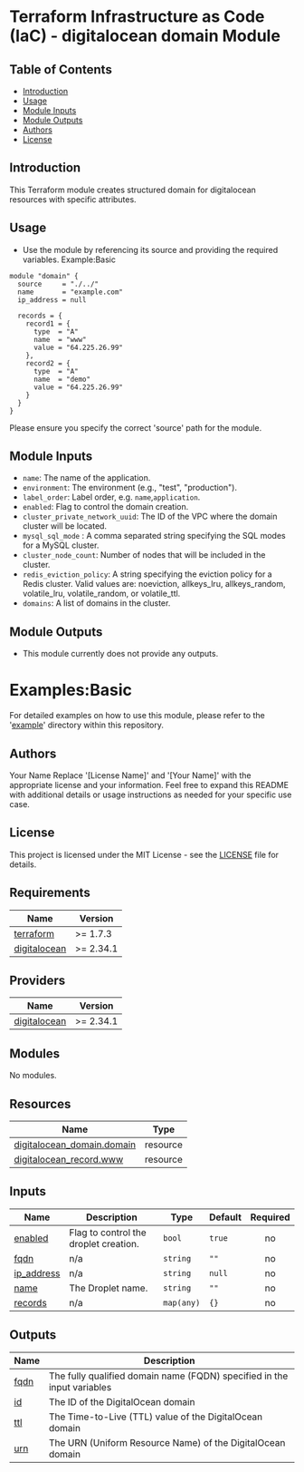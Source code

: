 # Terraform Infrastructure as Code (IaC) - digitalocean domain Module

## Table of Contents
- [Introduction](#introduction)
- [Usage](#usage)
- [Module Inputs](#module-inputs)
- [Module Outputs](#module-outputs)
- [Authors](#authors)
- [License](#license)

## Introduction
This Terraform module creates structured domain for digitalocean resources with specific attributes.

## Usage

- Use the module by referencing its source and providing the required variables.
Example:Basic
```hcl
module "domain" {
  source     = "./../"
  name       = "example.com"
  ip_address = null

  records = {
    record1 = {
      type  = "A"
      name  = "www"
      value = "64.225.26.99"
    },
    record2 = {
      type  = "A"
      name  = "demo"
      value = "64.225.26.99"
    }
  }
}
```
Please ensure you specify the correct 'source' path for the module.

## Module Inputs

- `name`: The name of the application.
- `environment`: The environment (e.g., "test", "production").
- `label_order`: Label order, e.g. `name`,`application`.
- `enabled`: Flag to control the domain creation.
- `cluster_private_network_uuid`: The ID of the VPC where the domain cluster will be located.
- `mysql_sql_mode` : A comma separated string specifying the SQL modes for a MySQL cluster.
- `cluster_node_count`: Number of nodes that will be included in the cluster.
- `redis_eviction_policy`: A string specifying the eviction policy for a Redis cluster. Valid values are: noeviction, allkeys_lru, allkeys_random, volatile_lru, volatile_random, or volatile_ttl.
- `domains`: A list of domains in the cluster.

## Module Outputs
- This module currently does not provide any outputs.

# Examples:Basic
For detailed examples on how to use this module, please refer to the '[example](https://github.com/opsstation/terraform-digitalocean-domain/tree/master/_example)' directory within this repository.

## Authors
Your Name
Replace '[License Name]' and '[Your Name]' with the appropriate license and your information. Feel free to expand this README with additional details or usage instructions as needed for your specific use case.

## License
This project is licensed under the MIT License - see the [LICENSE](https://github.com/opsstation/terraform-digitalocean-domain/blob/master/LICENSE) file for details.



<!-- BEGIN_TF_DOCS -->
## Requirements

| Name | Version |
|------|---------|
| <a name="requirement_terraform"></a> [terraform](#requirement\_terraform) | >= 1.7.3 |
| <a name="requirement_digitalocean"></a> [digitalocean](#requirement\_digitalocean) | >= 2.34.1 |

## Providers

| Name | Version |
|------|---------|
| <a name="provider_digitalocean"></a> [digitalocean](#provider\_digitalocean) | >= 2.34.1 |

## Modules

No modules.

## Resources

| Name | Type |
|------|------|
| [digitalocean_domain.domain](https://registry.terraform.io/providers/digitalocean/digitalocean/latest/docs/resources/domain) | resource |
| [digitalocean_record.www](https://registry.terraform.io/providers/digitalocean/digitalocean/latest/docs/resources/record) | resource |

## Inputs

| Name | Description | Type | Default | Required |
|------|-------------|------|---------|:--------:|
| <a name="input_enabled"></a> [enabled](#input\_enabled) | Flag to control the droplet creation. | `bool` | `true` | no |
| <a name="input_fqdn"></a> [fqdn](#input\_fqdn) | n/a | `string` | `""` | no |
| <a name="input_ip_address"></a> [ip\_address](#input\_ip\_address) | n/a | `string` | `null` | no |
| <a name="input_name"></a> [name](#input\_name) | The Droplet name. | `string` | `""` | no |
| <a name="input_records"></a> [records](#input\_records) | n/a | `map(any)` | `{}` | no |

## Outputs

| Name | Description |
|------|-------------|
| <a name="output_fqdn"></a> [fqdn](#output\_fqdn) | The fully qualified domain name (FQDN) specified in the input variables |
| <a name="output_id"></a> [id](#output\_id) | The ID of the DigitalOcean domain |
| <a name="output_ttl"></a> [ttl](#output\_ttl) | The Time-to-Live (TTL) value of the DigitalOcean domain |
| <a name="output_urn"></a> [urn](#output\_urn) | The URN (Uniform Resource Name) of the DigitalOcean domain |
<!-- END_TF_DOCS -->